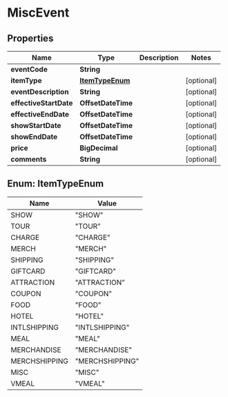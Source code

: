 

# MiscEvent


## Properties

| Name | Type | Description | Notes |
|------------ | ------------- | ------------- | -------------|
|**eventCode** | **String** |  |  |
|**itemType** | [**ItemTypeEnum**](#ItemTypeEnum) |  |  [optional] |
|**eventDescription** | **String** |  |  [optional] |
|**effectiveStartDate** | **OffsetDateTime** |  |  [optional] |
|**effectiveEndDate** | **OffsetDateTime** |  |  [optional] |
|**showStartDate** | **OffsetDateTime** |  |  [optional] |
|**showEndDate** | **OffsetDateTime** |  |  [optional] |
|**price** | **BigDecimal** |  |  [optional] |
|**comments** | **String** |  |  [optional] |



## Enum: ItemTypeEnum

| Name | Value |
|---- | -----|
| SHOW | &quot;SHOW&quot; |
| TOUR | &quot;TOUR&quot; |
| CHARGE | &quot;CHARGE&quot; |
| MERCH | &quot;MERCH&quot; |
| SHIPPING | &quot;SHIPPING&quot; |
| GIFTCARD | &quot;GIFTCARD&quot; |
| ATTRACTION | &quot;ATTRACTION&quot; |
| COUPON | &quot;COUPON&quot; |
| FOOD | &quot;FOOD&quot; |
| HOTEL | &quot;HOTEL&quot; |
| INTLSHIPPING | &quot;INTLSHIPPING&quot; |
| MEAL | &quot;MEAL&quot; |
| MERCHANDISE | &quot;MERCHANDISE&quot; |
| MERCHSHIPPING | &quot;MERCHSHIPPING&quot; |
| MISC | &quot;MISC&quot; |
| VMEAL | &quot;VMEAL&quot; |



